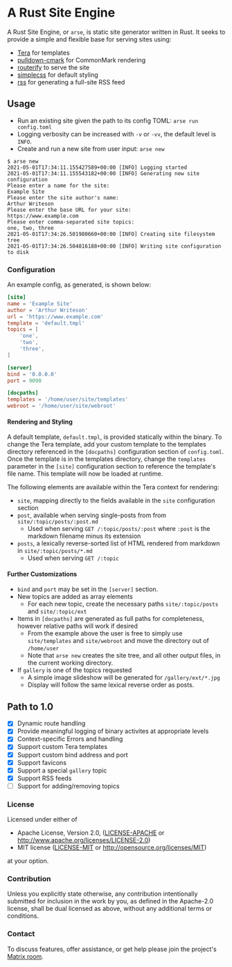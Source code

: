 # A Rust Site Engine

A Rust Site Engine, or `arse`, is static site generator written in Rust. It seeks to provide a simple
and flexible base for serving sites using:

* [Tera](https://tera.netlify.app/) for templates
* [pulldown-cmark](https://crates.io/crates/pulldown-cmark) for CommonMark rendering
* [routerify](https://crates.io/crates/routerify) to serve the site
* [simplecss](https://simplecss.org) for default styling
* [rss](https://crates.io/crates/rss) for generating a full-site RSS feed

## Usage

* Run an existing site given the path to its config TOML: `arse run config.toml`
* Logging verbosity can be increased with `-v` or `-vv`, the default level is `INFO`.
* Create and run a new site from user input: `arse new`

```
$ arse new
2021-05-01T17:34:11.155427589+00:00 [INFO] Logging started
2021-05-01T17:34:11.155543182+00:00 [INFO] Generating new site configuration
Please enter a name for the site: 
Example Site
Please enter the site author's name: 
Arthur Writeson
Please enter the base URL for your site:
https://www.example.com
Please enter comma-separated site topics: 
one, two, three
2021-05-01T17:34:26.501980660+00:00 [INFO] Creating site filesystem tree
2021-05-01T17:34:26.504816188+00:00 [INFO] Writing site configuration to disk
```

### Configuration

An example config, as generated, is shown below:

```toml
[site]
name = 'Example Site'
author = 'Arthur Writeson'
url = 'https://www.example.com'
template = 'default.tmpl'
topics = [
    'one',
    'two',
    'three',
]

[server]
bind = '0.0.0.0'
port = 9090

[docpaths]
templates = '/home/user/site/templates'
webroot = '/home/user/site/webroot'
```

#### Rendering and Styling

A default template, `default.tmpl`, is provided statically within the binary. To change the Tera
template, add your custom template to the templates directory referenced in the `[docpaths]` configuration
section of `config.toml`. Once the template is in the templates directory, change the `templates` parameter
in the `[site]` configuration section to reference the template's file name. This template will now be loaded
at runtime.

The following elements are available within the Tera context for rendering:

* `site`, mapping directly to the fields available in the `site` configuration section
* `post`, available when serving single-posts from from `site/:topic/posts/:post.md`
  * Used when serving `GET /:topic/posts/:post` where `:post` is the markdown filename minus its extension
* `posts`, a lexically reverse-sorted list of HTML rendered from markdown in `site/:topic/posts/*.md`
  * Used when serving `GET /:topic`

#### Further Customizations

* `bind` and `port` may be set in the `[server]` section.
* New topics are added as array elements
  * For each new topic, create the necessary paths `site/:topic/posts` and `site/:topic/ext`
* Items in `[docpaths]` are generated as full paths for completeness, however relative paths will work if desired
  * From the example above the user is free to simply use `site/templates` and `site/webroot` and move the directory out of `/home/user`
  * Note that `arse new` creates the site tree, and all other output files, in the current working directory.
* If `gallery` is one of the topics requested
  * A simple image slideshow will be generated for `/gallery/ext/*.jpg`
  * Display will follow the same lexical reverse order as posts.

## Path to 1.0

- [x] Dynamic route handling
- [x] Provide meaningful logging of binary activites at appropriate levels
- [x] Context-specific Errors and handling
- [x] Support custom Tera templates
- [x] Support custom bind address and port
- [x] Support favicons
- [x] Support a special `gallery` topic
- [x] Support RSS feeds
- [ ] Support for adding/removing topics

### License

Licensed under either of

 * Apache License, Version 2.0, ([LICENSE-APACHE](LICENSE-APACHE) or http://www.apache.org/licenses/LICENSE-2.0)
 * MIT license ([LICENSE-MIT](LICENSE-MIT) or http://opensource.org/licenses/MIT)

at your option.

### Contribution

Unless you explicitly state otherwise, any contribution intentionally submitted
for inclusion in the work by you, as defined in the Apache-2.0 license, shall be dual licensed as above, without any
additional terms or conditions.

### Contact

To discuss features, offer assistance, or get help please join the project's [Matrix room](https://matrix.to/#/#a-rust-site-engine:txrx.staart.one).
